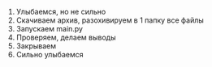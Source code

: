1) Улыбаемся, но не сильно
2) Скачиваем архив, разохивируем в 1 папку все файлы
4) Запускаем main.py
5) Проверяем, делаем выводы
6) Закрываем
7) Сильно улыбаемся
